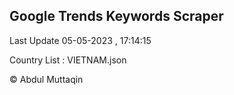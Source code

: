 

## Google Trends Keywords Scraper 
 
Last Update 05-05-2023 , 17:14:15

Country List :
VIETNAM.json



© Abdul Muttaqin 
